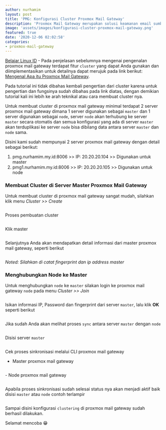 ```yaml
---
author: nurhamim
layout: post
title: 'PMG: Konfigurasi Cluster Proxmox Mail Gateway'
description: 'Proxmox Mail Gateway merupakan solusi keamanan email sumber terbuka (open source) terkemuka yang dapat membantu Anda melindungi server email Anda dari semua ancaman email'
image: 'assets/images/konfigurasi-cluster-proxmox-mail-gateway.png'
featured: true
date: '2020-12-06 02:02:58'
categories:
- proxmox-mail-gateway
---
```


[Belajar Linux ID](/) - Pada penjelasan sebelumnya mengenai pengenalan proxmox mail gateway terdapat fitur `cluster` yang dapat Anda gunakan dan diimplementasikan untuk detailnya dapat merujuk pada link berikut: [Mengenal Apa itu Proxmox Mail Gateway](/mengenal-proxmox-mail-gateway/).

Pada tutorial ini tidak dibahas kembali pengertian dari cluster karena untuk pengertian dan fungsinya sudah dibahas pada link diatas, dengan demikian tutorial kali ini lebih ke arah teknikal atau cara membuat cluster nya.

<!--kg-card-begin: html--><script async src="https://pagead2.googlesyndication.com/pagead/js/adsbygoogle.js"></script><ins class="adsbygoogle" style="display:block; text-align:center;" data-ad-layout="in-article" data-ad-format="fluid" data-ad-client="ca-pub-1515372853161377" data-ad-slot="1986938311"></ins><script>
     (adsbygoogle = window.adsbygoogle || []).push({});
</script><!--kg-card-end: html-->

Untuk membuat cluster di proxmox mail gateway minimal terdapat 2 server proxmox mail gateway dimana 1 server digunakan sebagai `master` dan 1 server digunakan sebagai `node`, server `node` akan terhubung ke server `master` secara otomatis dan semua konfigurasi yang ada di server `master` akan terduplikasi ke server `node` bisa dibilang data antara server `master` dan `node` sama.

Disini kami sudah mempunyai 2 server proxmox mail gateway dengan detail sebagai berikut:

1. pmg.nurhamim.my.id:8006 \>\> IP: 20.20.20.104 \>\> Digunakan untuk master
2. pmg1.nurhamim.my.id:8006 \>\> IP: 20.20.20.105 \>\> Digunakan untuk node

### Membuat Cluster di Server Master Proxmox Mail Gateway

Untuk membuat cluster di proxmox mail gateway sangat mudah, silahkan klik menu _Cluster \>\> Create_

<figure class="kg-card kg-image-card"><img src="/content/images/2020/12/1-4.png" class="kg-image" alt srcset="/content/images/size/w600/2020/12/1-4.png 600w, /content/images/2020/12/1-4.png 966w" sizes="(min-width: 720px) 720px"></figure>

Proses pembuatan cluster

<figure class="kg-card kg-image-card"><img src="/content/images/2020/12/2-4.png" class="kg-image" alt srcset="/content/images/size/w600/2020/12/2-4.png 600w, /content/images/size/w1000/2020/12/2-4.png 1000w, /content/images/size/w1600/2020/12/2-4.png 1600w, /content/images/2020/12/2-4.png 1914w" sizes="(min-width: 720px) 720px"></figure>

Klik master

<figure class="kg-card kg-image-card"><img src="/content/images/2020/12/3-2.png" class="kg-image" alt srcset="/content/images/size/w600/2020/12/3-2.png 600w, /content/images/size/w1000/2020/12/3-2.png 1000w, /content/images/2020/12/3-2.png 1443w" sizes="(min-width: 720px) 720px"></figure>

Selanjutnya Anda akan mendapatkan detail informasi dari master proxmox mail gateway, seperti berikut

<figure class="kg-card kg-image-card"><img src="/content/images/2020/12/4-2.png" class="kg-image" alt srcset="/content/images/size/w600/2020/12/4-2.png 600w, /content/images/size/w1000/2020/12/4-2.png 1000w, /content/images/size/w1600/2020/12/4-2.png 1600w, /content/images/2020/12/4-2.png 1919w" sizes="(min-width: 720px) 720px"></figure>

_Noted: Silahkan di catat fingerprint dan ip address master_

### Menghubungkan Node ke Master 
<!--kg-card-begin: html--><script async src="https://pagead2.googlesyndication.com/pagead/js/adsbygoogle.js"></script><ins class="adsbygoogle" style="display:block; text-align:center;" data-ad-layout="in-article" data-ad-format="fluid" data-ad-client="ca-pub-1515372853161377" data-ad-slot="1986938311"></ins><script>
     (adsbygoogle = window.adsbygoogle || []).push({});
</script><!--kg-card-end: html-->

Untuk menghubungkan `node` ke `master` silakan login ke proxmox mail gateway `node` pada menu _Cluster \>\> Join_

<figure class="kg-card kg-image-card"><img src="/content/images/2020/12/5-2.png" class="kg-image" alt srcset="/content/images/size/w600/2020/12/5-2.png 600w, /content/images/size/w1000/2020/12/5-2.png 1000w, /content/images/size/w1600/2020/12/5-2.png 1600w, /content/images/2020/12/5-2.png 1912w" sizes="(min-width: 720px) 720px"></figure>

Isikan informasi IP, Password dan fingerprint dari server `master`, lalu klik **OK** seperti berikut

<figure class="kg-card kg-image-card"><img src="/content/images/2020/12/6-3.png" class="kg-image" alt srcset="/content/images/size/w600/2020/12/6-3.png 600w, /content/images/size/w1000/2020/12/6-3.png 1000w, /content/images/size/w1600/2020/12/6-3.png 1600w, /content/images/2020/12/6-3.png 1915w" sizes="(min-width: 720px) 720px"></figure>

Jika sudah Anda akan melihat proses `sync` antara server `master` dengan `node`

<figure class="kg-card kg-image-card"><img src="/content/images/2020/12/8-2.png" class="kg-image" alt srcset="/content/images/size/w600/2020/12/8-2.png 600w, /content/images/size/w1000/2020/12/8-2.png 1000w, /content/images/2020/12/8-2.png 1455w" sizes="(min-width: 720px) 720px"></figure>

Disisi server `master`

<figure class="kg-card kg-image-card"><img src="/content/images/2020/12/9-1.png" class="kg-image" alt srcset="/content/images/size/w600/2020/12/9-1.png 600w, /content/images/size/w1000/2020/12/9-1.png 1000w, /content/images/2020/12/9-1.png 1439w" sizes="(min-width: 720px) 720px"></figure>

Cek proses sinkronisasi melalui CLI proxmox mail gateway

- Master proxmox mail gateway 
<figure class="kg-card kg-image-card"><img src="/content/images/2020/12/10-1.png" class="kg-image" alt srcset="/content/images/size/w600/2020/12/10-1.png 600w, /content/images/2020/12/10-1.png 797w" sizes="(min-width: 720px) 720px"></figure>
- Node proxmox mail gateway
<figure class="kg-card kg-image-card"><img src="/content/images/2020/12/11-1.png" class="kg-image" alt srcset="/content/images/size/w600/2020/12/11-1.png 600w, /content/images/2020/12/11-1.png 868w" sizes="(min-width: 720px) 720px"></figure>

Apabila proses sinkronisasi sudah selesai status nya akan menjadi aktif baik disisi `master` atau `node` contoh terlampir

<figure class="kg-card kg-image-card"><img src="/content/images/2020/12/12-1.png" class="kg-image" alt srcset="/content/images/size/w600/2020/12/12-1.png 600w, /content/images/size/w1000/2020/12/12-1.png 1000w, /content/images/size/w1600/2020/12/12-1.png 1600w, /content/images/2020/12/12-1.png 1654w" sizes="(min-width: 720px) 720px"></figure>

Sampai disini konfigurasi `clustering` di proxmox mail gateway sudah berhasil dilakukan.

Selamat mencoba 😁


